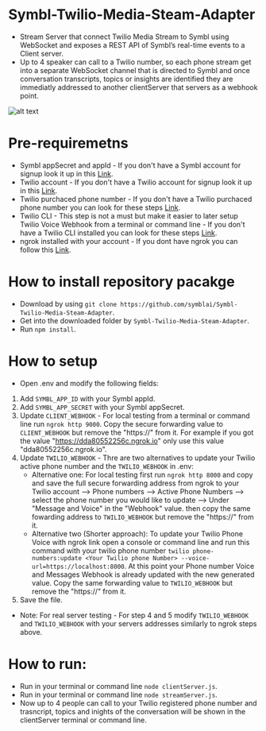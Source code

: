 # Symbl-Twilio-Media-Steam-Adapter

- Stream Server that connect Twilio Media Stream to Symbl using WebSocket and exposes a REST API of Symbl’s real-time events to a Client server.
- Up to 4 speaker can call to a Twilio number, so each phone stream get into a separate WebSocket channel that is directed to Symbl and once conversation transcripts, topics or insights are identified they are immediatly addressed to another clientServer that servers as a webhook point.  

![alt text](https://guysapir-postman-experiment-bucket.s3-us-west-2.amazonaws.com/Screen+Shot+2021-03-02+at+2.55.23+PM.png)

# Pre-requiremetns
- Symbl appSecret and appId - If you don't have a Symbl account for signup look it up in this [Link](https://platform.symbl.ai/#/signup).
- Twilio account - If you don't have a Twilio account for signup look it up in this [Link](https://www.twilio.com/try-twilio).
- Twilio purchaced phone number - If you don't have a Twilio purchaced phone number you can look for these steps [Link](https://support.twilio.com/hc/en-us/articles/223135247-How-to-Search-for-and-Buy-a-Twilio-Phone-Number-from-Console).
- Twilio CLI - This step is not a must but make it easier to later setup Twilio Voice Webhook from a terminal or command line - If you don't have a Twilio CLI installed you can look for these steps [Link](https://www.twilio.com/docs/twilio-cli/quickstart).
- ngrok installed with your account - If you dont have ngrok you can follow this [Link](https://dashboard.ngrok.com/get-started/setup).


# How to install repository pacakge
- Download by using ```git clone https://github.com/symblai/Symbl-Twilio-Media-Steam-Adapter```.
- Get into the downloaded folder by ```Symbl-Twilio-Media-Steam-Adapter```.
- Run ```npm install```.

# How to setup
- Open .env and modify the following fields:
1. Add ```SYMBL_APP_ID``` with your Symbl appId.
2. Add ```SYMBL_APP_SECRET``` with your Symbl appSecret.
3. Update ```CLIENT_WEBHOOK``` - For local testing from a terminal or command line run ```ngrok http 9000```. Copy the secure forwarding value to ```CLIENT_WEBHOOK``` but remove the "https://" from it. For example if you got the value "https://dda80552256c.ngrok.io" only use this value "dda80552256c.ngrok.io". 
4. Update  ```TWILIO_WEBHOOK``` - Thre are two alternatives to update your Twilio active phone number and the ```TWILIO_WEBHOOK``` in .env:
   - Alternative one:  For local testing first run ```ngrok http 8000``` and copy and save the full secure forwarding address from ngrok to your Twilio account --> Phone numbers --> Active Phone Numbers --> select the phone number you would like to update --> Under "Message and Voice" in the "Webhook" value. then copy the same fowarding address to ```TWILIO_WEBHOOK``` but remove the "https://" from it. 
   - Alternative two (Shorter approach): To update your Twilio Phone Voice with ngrok link open a console or command line and run this command with your twilio phone number ```twilio phone-numbers:update <Your Twilio phone Number> --voice-url=https://localhost:8000```. At this point your Phone number Voice and Messages Webhook is already updated with the new generated value. Copy the same forwarding value to ```TWILIO_WEBHOOK``` but remove the "https://" from it.
5. Save the file. 
- Note: For real server testing - For step 4 and 5 modify ```TWILIO_WEBHOOK``` and ```TWILIO_WEBHOOK``` with your servers addresses similarly to ngrok steps above. 

# How to run:
- Run in your terminal or command line  ```node clientServer.js```.
- Run in your terminal or command line  ```node streamServer.js```.
- Now up to 4 people can call to your Twilio registered phone number and trasncript, topics and inights of the conversation will be shown in the clientServer terminal or command line. 


